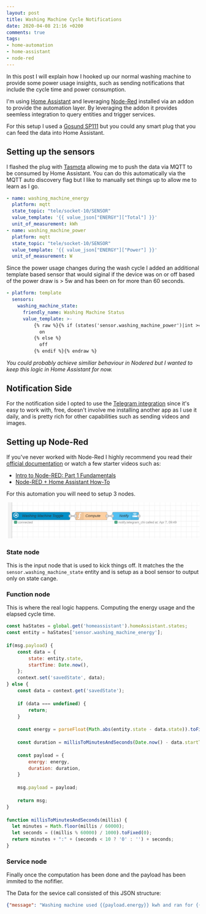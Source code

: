 ```yaml
---
layout: post
title: Washing Machine Cycle Notifications
date: 2020-04-08 21:16 +0200
comments: true
tags:
- home-automation
- home-assistant
- node-red
---
```


In this post I will explain how I hooked up our normal washing machine to provide some power usage insights, such as sending notifications that include the cycle time and power consumption.

I'm using [Home Assistant][0] and leveraging [Node-Red][1] installed via an addon to provide the automation layer. By leveraging the addon it provides seemless integration to query entities and trigger services.

For this setup I used a [Gosund SP111][7] but you could any smart plug that you can feed the data into Home Assistant.

## Setting up the sensors

I flashed the plug with [Tasmota][6] allowing me to push the data via MQTT to be consumed by Home Assistant. You can do this automatically via the MQTT auto discovery flag but I like to manually set things up to allow me to learn as I go.

```yaml
- name: washing_machine_energy
  platform: mqtt
  state_topic: "tele/socket-10/SENSOR"
  value_template: '{{ value_json["ENERGY"]["Total"] }}'
  unit_of_measurement: kWh
- name: washing_machine_power
  platform: mqtt
  state_topic: "tele/socket-10/SENSOR"
  value_template: '{{ value_json["ENERGY"]["Power"] }}'
  unit_of_measurement: W
```

Since the power usage changes during the wash cycle I added an additional template based sensor that would siginal if the device was on or off based of the power draw is > 5w and has been on for more than 60 seconds. 


```yaml
- platform: template
  sensors:
    washing_machine_state:
      friendly_name: Washing Machine Status
      value_template: >-
          {% raw %}{% if (states('sensor.washing_machine_power')|int >= 5 and (as_timestamp(now()) - as_timestamp(states.sensor.desk_power.last_changed)) / 60 | int > 3) %}
            on
          {% else %}
            off
          {% endif %}{% endraw %}
```

_You could probably achieve similiar behaviour in Nodered but I wanted to keep this logic in Home Assistant for now._

## Notification Side

For the notification side I opted to use the [Telegram integration][8] since it's easy to work with, free, doesn't involve me installing another app as I use it daily, and is pretty rich for other capabilities such as sending videos and images.  

## Setting up Node-Red

If you've never worked with Node-Red I highly recommend you read their [official documentation][3] or watch a few starter videos such as:

- [Intro to Node-RED: Part 1 Fundamentals][4]
- [Node-RED + Home Assistant How-To][5]

For this automation you will need to setup 3 nodes.

![Washing Machine Power Flow](/assets/img/posts/washing-machine-power/flow.png)


### State node

This is the input node that is used to kick things off. It matches the the `sensor.washing_machine_state` entity and is setup as a bool sensor to output only on state cange.


### Function node

This is where the real logic happens. Computing the energy usage and the elapsed cycle time.

```js
const haStates = global.get('homeassistant').homeAssistant.states;
const entity = haStates['sensor.washing_machine_energy'];

if(msg.payload) {
    const data = {
        state: entity.state,
        startTime: Date.now(),
    };
    context.set('savedState', data);
} else {
    const data = context.get('savedState');
    
    if (data === undefined) {
        return;
    }
    
    const energy = parseFloat(Math.abs(entity.state - data.state)).toFixed(2);
    
    const duration = millisToMinutesAndSeconds(Date.now() - data.startTime);

    const payload = {
        energy: energy,
        duration: duration,
    }

    msg.payload = payload;
    
    return msg;
}

function millisToMinutesAndSeconds(millis) {
  let minutes = Math.floor(millis / 60000);
  let seconds = ((millis % 60000) / 1000).toFixed(0);
  return minutes + ":" + (seconds < 10 ? '0' : '') + seconds;
}
```

### Service node

Finally once the computation has been done and the payload has been immited to the nofifier. 

The Data for the sevice call consisted of this JSON structure:

```json
{"message": "Washing machine used {{payload.energy}} kwh and ran for {{payload.duration}} during the last cycle"}
```

[0]: https://www.home-assistant.io
[1]: https://nodered.org/
[3]: https://nodered.org/docs/
[4]: https://www.youtube.com/watch?v=3AR432bguOY
[5]: https://www.youtube.com/watch?v=SuoSXVqjyfc
[6]: https://tasmota.github.io/docs/
[7]: https://www.amazon.de/exec/obidos/ASIN/B085Q5ZR33/hexagon05-21/
[8]: https://www.home-assistant.io/integrations/telegram_bot 